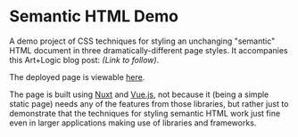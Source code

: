 # Semantic HTML Demo

A demo project of CSS techniques for styling an unchanging "semantic" HTML
document in three dramatically-different page styles. It accompanies this
Art+Logic blog post: _(Link to follow)_.

The deployed page is viewable
[here](https://artandlogic.github.io/semantic-html-demo/).

The page is built using [Nuxt](https://nuxt.com/) and
[Vue.js](https://vuejs.org/), not because it (being a simple static page) needs
any of the features from those libraries, but rather just to demonstrate that
the techniques for styling semantic HTML work just fine even in larger
applications making use of libraries and frameworks.
